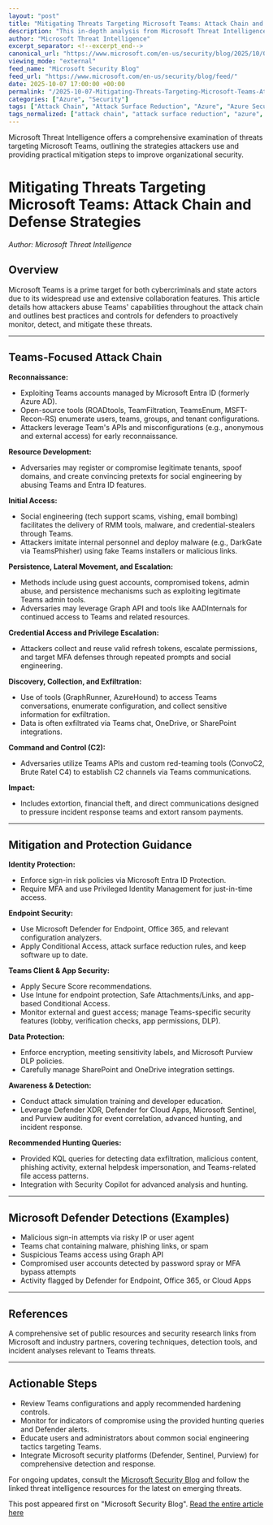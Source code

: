 ```yaml
---
layout: "post"
title: "Mitigating Threats Targeting Microsoft Teams: Attack Chain and Defense Strategies"
description: "This in-depth analysis from Microsoft Threat Intelligence explores the attack techniques used against Microsoft Teams, detailing how adversaries exploit its collaboration features across the cyber kill chain. The article provides actionable security controls and recommendations for identity, endpoint, application, data, and network-layer defense to help organizations strengthen Teams protection, mitigate attacks, and respond effectively to evolving threats."
author: "Microsoft Threat Intelligence"
excerpt_separator: <!--excerpt_end-->
canonical_url: "https://www.microsoft.com/en-us/security/blog/2025/10/07/disrupting-threats-targeting-microsoft-teams/"
viewing_mode: "external"
feed_name: "Microsoft Security Blog"
feed_url: "https://www.microsoft.com/en-us/security/blog/feed/"
date: 2025-10-07 17:00:00 +00:00
permalink: "/2025-10-07-Mitigating-Threats-Targeting-Microsoft-Teams-Attack-Chain-and-Defense-Strategies.html"
categories: ["Azure", "Security"]
tags: ["Attack Chain", "Attack Surface Reduction", "Azure", "Azure Security", "Conditional Access", "Defender For Cloud Apps", "Defender For Endpoint", "Defender For Office 365", "Incident Response", "Malware", "MFA Bypass", "Microsoft Entra ID", "Microsoft Purview", "Microsoft Sentinel", "Microsoft Teams", "News", "Phishing", "Ransomware", "Security", "Security Controls", "TeamsPhisher", "Threat Intelligence", "Zero Trust"]
tags_normalized: ["attack chain", "attack surface reduction", "azure", "azure security", "conditional access", "defender for cloud apps", "defender for endpoint", "defender for office 365", "incident response", "malware", "mfa bypass", "microsoft entra id", "microsoft purview", "microsoft sentinel", "microsoft teams", "news", "phishing", "ransomware", "security", "security controls", "teamsphisher", "threat intelligence", "zero trust"]
---
```


Microsoft Threat Intelligence offers a comprehensive examination of threats targeting Microsoft Teams, outlining the strategies attackers use and providing practical mitigation steps to improve organizational security.<!--excerpt_end-->

# Mitigating Threats Targeting Microsoft Teams: Attack Chain and Defense Strategies

*Author: Microsoft Threat Intelligence*

## Overview

Microsoft Teams is a prime target for both cybercriminals and state actors due to its widespread use and extensive collaboration features. This article details how attackers abuse Teams' capabilities throughout the attack chain and outlines best practices and controls for defenders to proactively monitor, detect, and mitigate these threats.

---

## Teams-Focused Attack Chain

**Reconnaissance:**

- Exploiting Teams accounts managed by Microsoft Entra ID (formerly Azure AD).
- Open-source tools (ROADtools, TeamFiltration, TeamsEnum, MSFT-Recon-RS) enumerate users, teams, groups, and tenant configurations.
- Attackers leverage Team's APIs and misconfigurations (e.g., anonymous and external access) for early reconnaissance.

**Resource Development:**

- Adversaries may register or compromise legitimate tenants, spoof domains, and create convincing pretexts for social engineering by abusing Teams and Entra ID features.

**Initial Access:**

- Social engineering (tech support scams, vishing, email bombing) facilitates the delivery of RMM tools, malware, and credential-stealers through Teams.
- Attackers imitate internal personnel and deploy malware (e.g., DarkGate via TeamsPhisher) using fake Teams installers or malicious links.

**Persistence, Lateral Movement, and Escalation:**

- Methods include using guest accounts, compromised tokens, admin abuse, and persistence mechanisms such as exploiting legitimate Teams admin tools.
- Adversaries may leverage Graph API and tools like AADInternals for continued access to Teams and related resources.

**Credential Access and Privilege Escalation:**

- Attackers collect and reuse valid refresh tokens, escalate permissions, and target MFA defenses through repeated prompts and social engineering.

**Discovery, Collection, and Exfiltration:**

- Use of tools (GraphRunner, AzureHound) to access Teams conversations, enumerate configuration, and collect sensitive information for exfiltration.
- Data is often exfiltrated via Teams chat, OneDrive, or SharePoint integrations.

**Command and Control (C2):**

- Adversaries utilize Teams APIs and custom red-teaming tools (ConvoC2, Brute Ratel C4) to establish C2 channels via Teams communications.

**Impact:**

- Includes extortion, financial theft, and direct communications designed to pressure incident response teams and extort ransom payments.

---

## Mitigation and Protection Guidance

**Identity Protection:**

- Enforce sign-in risk policies via Microsoft Entra ID Protection.
- Require MFA and use Privileged Identity Management for just-in-time access.

**Endpoint Security:**

- Use Microsoft Defender for Endpoint, Office 365, and relevant configuration analyzers.
- Apply Conditional Access, attack surface reduction rules, and keep software up to date.

**Teams Client & App Security:**

- Apply Secure Score recommendations.
- Use Intune for endpoint protection, Safe Attachments/Links, and app-based Conditional Access.
- Monitor external and guest access; manage Teams-specific security features (lobby, verification checks, app permissions, DLP).

**Data Protection:**

- Enforce encryption, meeting sensitivity labels, and Microsoft Purview DLP policies.
- Carefully manage SharePoint and OneDrive integration settings.

**Awareness & Detection:**

- Conduct attack simulation training and developer education.
- Leverage Defender XDR, Defender for Cloud Apps, Microsoft Sentinel, and Purview auditing for event correlation, advanced hunting, and incident response.

**Recommended Hunting Queries:**

- Provided KQL queries for detecting data exfiltration, malicious content, phishing activity, external helpdesk impersonation, and Teams-related file access patterns.
- Integration with Security Copilot for advanced analysis and hunting.

---

## Microsoft Defender Detections (Examples)

- Malicious sign-in attempts via risky IP or user agent
- Teams chat containing malware, phishing links, or spam
- Suspicious Teams access using Graph API
- Compromised user accounts detected by password spray or MFA bypass attempts
- Activity flagged by Defender for Endpoint, Office 365, or Cloud Apps

---

## References

A comprehensive set of public resources and security research links from Microsoft and industry partners, covering techniques, detection tools, and incident analyses relevant to Teams threats.

---

## Actionable Steps

- Review Teams configurations and apply recommended hardening controls.
- Monitor for indicators of compromise using the provided hunting queries and Defender alerts.
- Educate users and administrators about common social engineering tactics targeting Teams.
- Integrate Microsoft security platforms (Defender, Sentinel, Purview) for comprehensive detection and response.

For ongoing updates, consult the [Microsoft Security Blog](https://www.microsoft.com/en-us/security/blog/) and follow the linked threat intelligence resources for the latest on emerging threats.

This post appeared first on "Microsoft Security Blog". [Read the entire article here](https://www.microsoft.com/en-us/security/blog/2025/10/07/disrupting-threats-targeting-microsoft-teams/)
